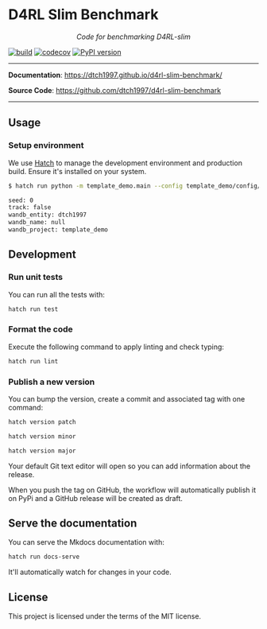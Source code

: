 # D4RL Slim Benchmark

<p align="center">
    <em>Code for benchmarking D4RL-slim</em>
</p>

[![build](https://github.com/dtch1997/d4rl-slim-benchmark/workflows/Build/badge.svg)](https://github.com/dtch1997/d4rl-slim-benchmark/actions)
[![codecov](https://codecov.io/gh/dtch1997/d4rl-slim-benchmark/branch/master/graph/badge.svg)](https://codecov.io/gh/dtch1997/d4rl-slim-benchmark)
[![PyPI version](https://badge.fury.io/py/d4rl-slim-benchmark.svg)](https://badge.fury.io/py/d4rl-slim-benchmark)

---

**Documentation**: <a href="https://dtch1997.github.io/d4rl-slim-benchmark/" target="_blank">https://dtch1997.github.io/d4rl-slim-benchmark/</a>

**Source Code**: <a href="https://github.com/dtch1997/d4rl-slim-benchmark" target="_blank">https://github.com/dtch1997/d4rl-slim-benchmark</a>

---

## Usage

### Setup environment

We use [Hatch](https://hatch.pypa.io/latest/install/) to manage the development environment and production build. Ensure it's installed on your system.

```bash
$ hatch run python -m template_demo.main --config template_demo/config/default.py 

seed: 0
track: false
wandb_entity: dtch1997
wandb_name: null
wandb_project: template_demo

```



## Development

### Run unit tests

You can run all the tests with:

```bash
hatch run test
```

### Format the code

Execute the following command to apply linting and check typing:

```bash
hatch run lint
```

### Publish a new version

You can bump the version, create a commit and associated tag with one command:

```bash
hatch version patch
```

```bash
hatch version minor
```

```bash
hatch version major
```

Your default Git text editor will open so you can add information about the release.

When you push the tag on GitHub, the workflow will automatically publish it on PyPi and a GitHub release will be created as draft.

## Serve the documentation

You can serve the Mkdocs documentation with:

```bash
hatch run docs-serve
```

It'll automatically watch for changes in your code.

## License

This project is licensed under the terms of the MIT license.

